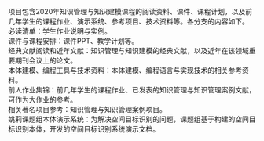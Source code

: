 项目包含2020年知识管理与知识建模课程的阅读资料、课件、课程计划，以及前几年学生的课程作业、演示系统、参考项目、技术资料等。各分支的内容如下。  
必读清单：学生作业说明与实例。  
课件与课程安排：课件PPT、教学计划等。  
经典文献阅读和近年文献：知识管理与知识建模的经典文献，以及近年在该领域重要期刊会议上的论文。  
本体建模、编程工具与技术资料：本体建模、编程语言与实现技术的相关参考资料。  
前人作业集锦：前几年学生的课程作业、已发表的知识管理与知识管理案例文献，可作为大作业的参考。  
相关著名项目参考：知识管理与知识管理案例项目。  
姚莉课题组本体演示系统：为解决空间目标识别的问题，课题组基于构建的空间目标识别本体，开发的空间目标识别系统演示文档。
